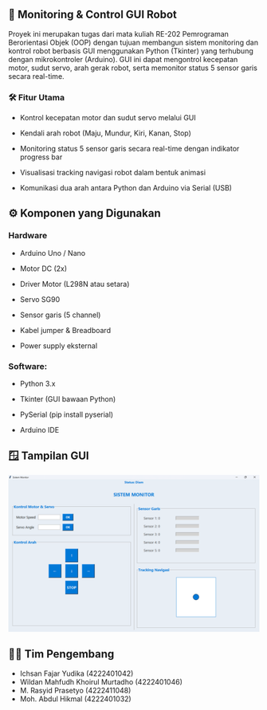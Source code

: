 ## 📡 Monitoring & Control GUI Robot

Proyek ini merupakan tugas dari mata kuliah RE-202 Pemrograman Berorientasi Objek (OOP) dengan tujuan membangun sistem monitoring dan kontrol robot berbasis GUI menggunakan Python (Tkinter) yang terhubung dengan mikrokontroler (Arduino). GUI ini dapat mengontrol kecepatan motor, sudut servo, arah gerak robot, serta memonitor status 5 sensor garis secara real-time.

### 🛠️ Fitur Utama

- Kontrol kecepatan motor dan sudut servo melalui GUI

- Kendali arah robot (Maju, Mundur, Kiri, Kanan, Stop)

- Monitoring status 5 sensor garis secara real-time dengan indikator progress bar

- Visualisasi tracking navigasi robot dalam bentuk animasi

- Komunikasi dua arah antara Python dan Arduino via Serial (USB)

## ⚙️ Komponen yang Digunakan

### Hardware

- Arduino Uno / Nano

- Motor DC (2x)

- Driver Motor (L298N atau setara)

- Servo SG90

- Sensor garis (5 channel)

- Kabel jumper & Breadboard

- Power supply eksternal

### Software:

- Python 3.x

- Tkinter (GUI bawaan Python)

- PySerial (pip install pyserial)

- Arduino IDE

## 🪟 Tampilan GUI

![](asset/front-end-gui.png)  

## 🧑‍💻 Tim Pengembang

- Ichsan Fajar Yudika (4222401042)
- Wildan Mahfudh Khoirul Murtadho (4222401046)
- M. Rasyid Prasetyo (4222411048)
- Moh. Abdul Hikmal (4222401032)


